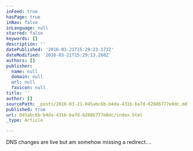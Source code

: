 ```yaml
---
inFeed: true
hasPage: true
inNav: false
inLanguage: null
starred: false
keywords: []
description: ''
datePublished: '2016-03-21T15:29:23.173Z'
dateModified: '2016-03-21T15:29:13.266Z'
authors: []
publisher:
  name: null
  domain: null
  url: null
  favicon: null
title: ''
author: []
sourcePath: _posts/2016-03-21-045abc6b-b4da-431b-ba7d-6268b777e8dc.md
published: true
url: 045abc6b-b4da-431b-ba7d-6268b777e8dc/index.html
_type: Article

---
```

DNS changes are live but am somehow missing a redirect....